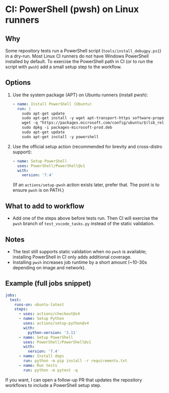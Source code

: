 CI: PowerShell (pwsh) on Linux runners
=====================================

Why
---
Some repository tests run a PowerShell script (`tools/install_debugpy.ps1`) in a dry-run. Most Linux CI runners do not have Windows PowerShell installed by default. To exercise the PowerShell path in CI (or to run the script with `pwsh`) add a small setup step to the workflow.

Options
-------
1) Use the system package (APT) on Ubuntu runners (install pwsh):

   ```yaml
   - name: Install PowerShell (Ubuntu)
     run: |
       sudo apt-get update
       sudo apt-get install -y wget apt-transport-https software-properties-common
       wget -q "https://packages.microsoft.com/config/ubuntu/$(lsb_release -rs)/packages-microsoft-prod.deb" -O packages-microsoft-prod.deb
       sudo dpkg -i packages-microsoft-prod.deb
       sudo apt-get update
       sudo apt-get install -y powershell
   ```

2) Use the official setup action (recommended for brevity and cross-distro support):

   ```yaml
   - name: Setup PowerShell
     uses: PowerShell/PowerShell@v1
     with:
       version: '7.4'
   ```

   (If an `actions/setup-pwsh` action exists later, prefer that. The point is to ensure `pwsh` is on PATH.)

What to add to workflow
-----------------------
- Add one of the steps above before tests run. Then CI will exercise the `pwsh` branch of `test_vscode_tasks.py` instead of the static validation.

Notes
-----
- The test still supports static validation when no `pwsh` is available; installing PowerShell in CI only adds additional coverage.
- Installing `pwsh` increases job runtime by a short amount (~10-30s depending on image and network).

Example (full jobs snippet)
--------------------------

```yaml
jobs:
  test:
    runs-on: ubuntu-latest
    steps:
      - uses: actions/checkout@v4
      - name: Setup Python
        uses: actions/setup-python@v4
        with:
          python-version: '3.11'
      - name: Setup PowerShell
        uses: PowerShell/PowerShell@v1
        with:
          version: '7.4'
      - name: Install deps
        run: python -m pip install -r requirements.txt
      - name: Run tests
        run: python -m pytest -q
```

If you want, I can open a follow-up PR that updates the repository workflows to include a PowerShell setup step.

